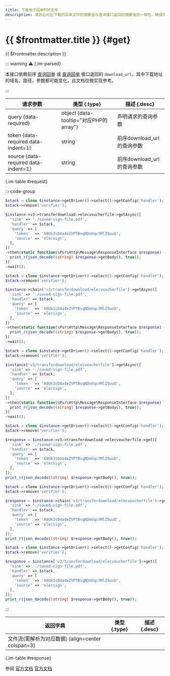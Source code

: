```yaml
---
title: 下载电子回单PDF文件
description: 请务必对比下载的回单文件的摘要值与查询接口返回的摘要值的一致性，确保得到的回单文件的真实性和完整性。
---
```


# {{ $frontmatter.title }} {#get}

{{ $frontmatter.description }}

::: warning :warning: {.im-parsed}

本接口依赖前序 [查询回单](/openapi/v3/fund-app/mch-transfer/elecsign/transfer-bill-no/{transfer_bill_no}) 或 [查询回单](/openapi/v3/fund-app/mch-transfer/elecsign/out-bill-no/{out_bill_no}) 接口返回的 `download_url`，其中下载地址的域名，路径，参数都可能变化，此文档仅做实现参考。

:::

| 请求参数 | 类型 {.type} | 描述 {.desc}
| --- | --- | ---
| query {data-required} | object {data-tooltip="对应PHP的array"} | 声明请求的查询参数
| token {data-required data-indent=1} | string | 前序download_url的查询参数
| source {data-required data-indent=1} | string | 前序download_url的查询参数

{.im-table #request}

::: code-group

```php [异步纯链式]
$stack = clone $instance->getDriver()->select()->getConfig('handler');
$stack->remove('verifier');

$instance->v3->transferdownload->elecvoucherfile->getAsync([
  'sink' => './saved-sign-file.pdf',
  'handler' => $stack,
  'query' => [
    'token'  => 'X8Uk3sD4a4eZVPTBvqNDoUqcYMlZ9uuD',
    'source' => 'elecsign',
  ],
])
->then(static function(\Psr\Http\Message\ResponseInterface $response) {
  print_r(json_decode((string) $response->getBody(), true));
})
->wait();
```

```php [异步声明式]
$stack = clone $instance->getDriver()->select()->getConfig('handler');
$stack->remove('verifier');

$instance->chain('v3/transferdownload/elecvoucherfile')->getAsync([
  'sink' => './saved-sign-file.pdf',
  'handler' => $stack,
  'query' => [
    'token'  => 'X8Uk3sD4a4eZVPTBvqNDoUqcYMlZ9uuD',
    'source' => 'elecsign',
  ],
])
->then(static function(\Psr\Http\Message\ResponseInterface $response) {
  print_r(json_decode((string) $response->getBody(), true));
})
->wait();
```

```php [异步属性式]
$stack = clone $instance->getDriver()->select()->getConfig('handler');
$stack->remove('verifier');

$instance['v3/transferdownload/elecvoucherfile']->getAsync([
  'sink' => './saved-sign-file.pdf',
  'handler' => $stack,
  'query' => [
    'token'  => 'X8Uk3sD4a4eZVPTBvqNDoUqcYMlZ9uuD',
    'source' => 'elecsign',
  ],
])
->then(static function(\Psr\Http\Message\ResponseInterface $response) {
  print_r(json_decode((string) $response->getBody(), true));
})
->wait();
```

```php [同步纯链式]
$stack = clone $instance->getDriver()->select()->getConfig('handler');
$stack->remove('verifier');

$response = $instance->v3->transferdownload->elecvoucherfile->get([
  'sink' => './saved-sign-file.pdf',
  'handler' => $stack,
  'query' => [
    'token'  => 'X8Uk3sD4a4eZVPTBvqNDoUqcYMlZ9uuD',
    'source' => 'elecsign',
  ],
]);
print_r(json_decode((string) $response->getBody(), true));
```

```php [同步声明式]
$stack = clone $instance->getDriver()->select()->getConfig('handler');
$stack->remove('verifier');

$response = $instance->chain('v3/transferdownload/elecvoucherfile')->get([
  'sink' => './saved-sign-file.pdf',
  'handler' => $stack,
  'query' => [
    'token'  => 'X8Uk3sD4a4eZVPTBvqNDoUqcYMlZ9uuD',
    'source' => 'elecsign',
  ],
]);
print_r(json_decode((string) $response->getBody(), true));
```

```php [同步属性式]
$stack = clone $instance->getDriver()->select()->getConfig('handler');
$stack->remove('verifier');

$response = $instance['v3/transferdownload/elecvoucherfile']->get([
  'sink' => './saved-sign-file.pdf',
  'handler' => $stack,
  'query' => [
    'token'  => 'X8Uk3sD4a4eZVPTBvqNDoUqcYMlZ9uuD',
    'source' => 'elecsign',
  ],
]);
print_r(json_decode((string) $response->getBody(), true));
```

:::

| 返回字典 | 类型 {.type} | 描述 {.desc}
| --- | --- | ---
| 文件流(需解析为对应数据) {align=center colspan=3}

{.im-table #response}

参阅 [官方文档](https://pay.weixin.qq.com/doc/v3/merchant/4012716436) [官方文档](https://pay.weixin.qq.com/doc/v3/merchant/4012716455)
